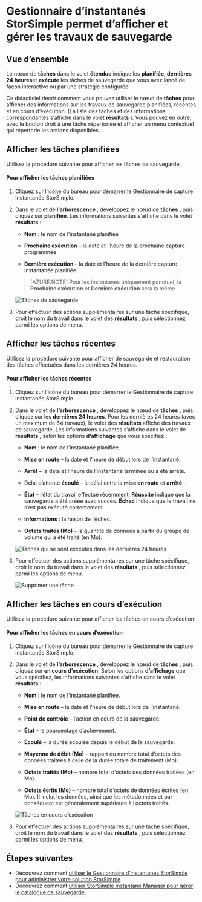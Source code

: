 <properties 
   pageTitle="Tâches de sauvegarde Gestionnaire d’instantanés StorSimple | Microsoft Azure"
   description="Décrit comment utiliser le composant logiciel enfichable MMC Gestionnaire d’instantanés StorSimple pour afficher et gérer les travaux de sauvegarde planifiée, en cours d’exécution et terminées."
   services="storsimple"
   documentationCenter="NA"
   authors="SharS"
   manager="carmonm"
   editor="" />
<tags 
   ms.service="storsimple"
   ms.devlang="NA"
   ms.topic="article"
   ms.tgt_pltfrm="NA"
   ms.workload="TBD"
   ms.date="04/26/2016"
   ms.author="v-sharos" />


# <a name="use-storsimple-snapshot-manager-to-view-and-manage-backup-jobs"></a>Gestionnaire d’instantanés StorSimple permet d’afficher et gérer les travaux de sauvegarde

## <a name="overview"></a>Vue d’ensemble

Le nœud de **tâches** dans le volet **étendue** indique les **planifiée**, **dernières 24 heures**et **exécute** les tâches de sauvegarde que vous avez lancé de façon interactive ou par une stratégie configurée. 

Ce didacticiel décrit comment vous pouvez utiliser le nœud de **tâches** pour afficher des informations sur les travaux de sauvegarde planifiées, récentes et en cours d’exécution. (La liste des tâches et des informations correspondantes s’affiche dans le volet **résultats** ). Vous pouvez en outre, avec le bouton droit à une tâche répertoriée et afficher un menu contextuel qui répertorie les actions disponibles.

## <a name="view-scheduled-jobs"></a>Afficher les tâches planifiées

Utilisez la procédure suivante pour afficher les tâches de sauvegarde.

#### <a name="to-view-scheduled-jobs"></a>Pour afficher les tâches planifiées

1. Cliquez sur l’icône du bureau pour démarrer le Gestionnaire de capture instantanée StorSimple. 

2. Dans le volet de **l’arborescence** , développez le nœud de **tâches** , puis cliquez sur **planifiée**. Les informations suivantes s’affiche dans le volet **résultats** :

    - **Nom** : le nom de l’instantané planifiée

    - **Prochaine exécution** – la date et l’heure de la prochaine capture programmée

    - **Dernière exécution** – la date et l’heure de la dernière capture instantanée planifiée

    >[AZURE.NOTE] Pour les instantanés uniquement ponctuel, la **Prochaine exécution** et **Dernière exécution** sera la même. 
 
    ![Tâches de sauvegarde](./media/storsimple-snapshot-manager-manage-backup-jobs/HCS_SSM_Jobs_scheduled.png) 
 
3. Pour effectuer des actions supplémentaires sur une tâche spécifique, droit le nom du travail dans le volet des **résultats** , puis sélectionnez parmi les options de menu.

## <a name="view-recent-jobs"></a>Afficher les tâches récentes

Utilisez la procédure suivante pour afficher de sauvegarde et restauration des tâches effectuées dans les dernières 24 heures.

#### <a name="to-view-recent-jobs"></a>Pour afficher les tâches récentes

1. Cliquez sur l’icône du bureau pour démarrer le Gestionnaire de capture instantanée StorSimple.

2. Dans le volet de **l’arborescence** , développez le nœud de **tâches** , puis cliquez sur les **dernières 24 heures**. Pour les dernières 24 heures (avec un maximum de 64 travaux), le volet des **résultats** affiche des travaux de sauvegarde. Les informations suivantes s’affiche dans le volet de **résultats** , selon les options **d’affichage** que vous spécifiez :

    - **Nom** : le nom de l’instantané planifiée.
 
    - **Mise en route** – la date et l’heure de début lors de l’instantané.

    - **Arrêt** – la date et l’heure de l’instantané terminée ou a été arrêté.

    - Délai d’attente **écoulé** – le délai entre la **mise en route** et **arrêté** .

    - **État** – l’état du travail effectué récemment. **Réussite** indique que la sauvegarde a été créée avec succès. **Échec** indique que le travail ne s’est pas exécuté correctement.

    - **Informations** : la raison de l’échec.

    - **Octets traités (Mo)** – la quantité de données à partir du groupe de volume qui a été traité (en Mo). 

    ![Tâches qui se sont exécutés dans les dernières 24 heures](./media/storsimple-snapshot-manager-manage-backup-jobs/HCS_SSM_Jobs_Last_24_hours.png) 

3. Pour effectuer des actions supplémentaires sur une tâche spécifique, droit le nom du travail dans le volet des **résultats** , puis sélectionnez parmi les options de menu.

    ![Supprimer une tâche](./media/storsimple-snapshot-manager-manage-backup-catalog/HCS_SSM_Delete_backup.png) 
     
## <a name="view-currently-running-jobs"></a>Afficher les tâches en cours d’exécution

Utilisez la procédure suivante pour afficher les tâches en cours d’exécution.

#### <a name="to-view-currently-running-jobs"></a>Pour afficher les tâches en cours d’exécution

1. Cliquez sur l’icône du bureau pour démarrer le Gestionnaire de capture instantanée StorSimple.

2. Dans le volet de **l’arborescence** , développez le nœud de **tâches** , puis cliquez sur **en cours d’exécution**. Selon les options **d’affichage** que vous spécifiez, les informations suivantes s’affiche dans le volet **résultats** : 

    - **Nom** : le nom de l’instantané planifiée.

    - **Mise en route** – la date et l’heure de début lors de l’instantané.

    - **Point de contrôle** – l’action en cours de la sauvegarde.

    - **État** – le pourcentage d’achèvement.
    
    - **Écoulé** – la durée écoulée depuis le début de la sauvegarde. 

    - **Moyenne de débit (Mo)** – rapport du nombre total d’octets des données traitées à celle de la durée totale de traitement (Mo).

    - **Octets traités (Mo)** – nombre total d’octets des données traitées (en Mo).

    - **Octets écrits (Mo)** – nombre total d’octets de données écrites (en Mo). Il inclut les données, ainsi que les métadonnées et par conséquent est généralement supérieure à l’octets traités.

    ![Tâches en cours d’exécution](./media/storsimple-snapshot-manager-manage-backup-jobs/HCS_SSM_Jobs_running.png)

3. Pour effectuer des actions supplémentaires sur une tâche spécifique, droit le nom du travail dans le volet des **résultats** , puis sélectionnez parmi les options de menu.

## <a name="next-steps"></a>Étapes suivantes

- Découvrez comment [utiliser le Gestionnaire d’instantanés StorSimple pour administrer votre solution StorSimple](storsimple-snapshot-manager-admin.md).
- Découvrez comment [utiliser StorSimple instantané Manager pour gérer le catalogue de sauvegarde](storsimple-snapshot-manager-manage-backup-catalog.md).















            


 

